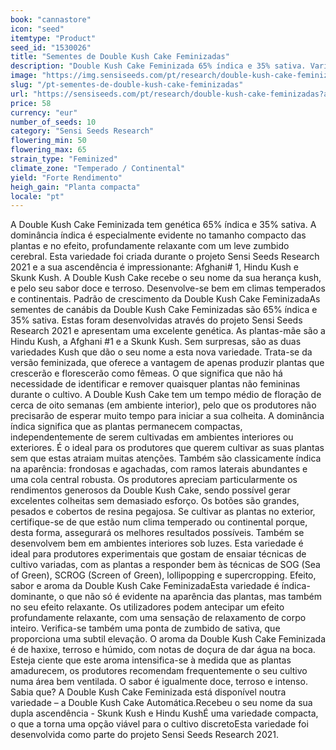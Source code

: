 ```yaml
---
book: "cannastore"
icon: "seed"
itemtype: "Product"
seed_id: "1530026"
title: "Sementes de Double Kush Cake Feminizadas"
description: "Double Kush Cake Feminizada 65% índica e 35% sativa. Variedade compacta e frondosa com alto rendimento e efeito profundamente relaxante do corpo inteiro."
image: "https://img.sensiseeds.com/pt/research/double-kush-cake-feminizadas-image.png"
slug: "/pt-sementes-de-double-kush-cake-feminizadas"
url: "https://sensiseeds.com/pt/research/double-kush-cake-feminizadas?a_aid=cannastore"
price: 58
currency: "eur"
number_of_seeds: 10
category: "Sensi Seeds Research"
flowering_min: 50
flowering_max: 65
strain_type: "Feminized"
climate_zone: "Temperado / Continental"
yield: "Forte Rendimento"
heigh_gain: "Planta compacta"
locale: "pt"
---
```

A Double Kush Cake Feminizada tem genética 65% índica e 35% sativa. A dominância índica é especialmente evidente no tamanho compacto das plantas e no efeito, profundamente relaxante com um leve zumbido cerebral. Esta variedade foi criada durante o projeto Sensi Seeds Research 2021 e a sua ascendência é impressionante: Afghani# 1, Hindu Kush e Skunk Kush. A Double Kush Cake recebe o seu nome da sua herança kush, e pelo seu sabor doce e terroso. Desenvolve-se bem em climas temperados e continentais. Padrão de crescimento da Double Kush Cake FeminizadaAs sementes de canábis da Double Kush Cake Feminizadas são 65% índica e 35% sativa. Estas foram desenvolvidas através do projeto Sensi Seeds Research 2021 e apresentam uma excelente genética. As plantas-mãe são a Hindu Kush, a Afghani #1 e a Skunk Kush. Sem surpresas, são as duas variedades Kush que dão o seu nome a esta nova variedade. Trata-se da versão feminizada, que oferece a vantagem de apenas produzir plantas que crescerão e florescerão como fêmeas. O que significa que não há necessidade de identificar e remover quaisquer plantas não femininas durante o cultivo. A Double Kush Cake tem um tempo médio de floração de cerca de oito semanas (em ambiente interior), pelo que os produtores não precisarão de esperar muito tempo para iniciar a sua colheita. A dominância índica significa que as plantas permanecem compactas, independentemente de serem cultivadas em ambientes interiores ou exteriores. É o ideal para os produtores que querem cultivar as suas plantas sem que estas atraiam muitas atenções. Também são classicamente índica na aparência: frondosas e agachadas, com ramos laterais abundantes e uma cola central robusta. Os produtores apreciam particularmente os rendimentos generosos da Double Kush Cake, sendo possível gerar excelentes colheitas sem demasiado esforço. Os botões são grandes, pesados e cobertos de resina pegajosa. Se cultivar as plantas no exterior, certifique-se de que estão num clima temperado ou continental porque, desta forma, assegurará os melhores resultados possíveis. Também se desenvolvem bem em ambientes interiores sob luzes. Esta variedade é ideal para produtores experimentais que gostam de ensaiar técnicas de cultivo variadas, com as plantas a responder bem às técnicas de SOG (Sea of Green), SCROG (Screen of Green), lollipopping e supercropping. Efeito, sabor e aroma da Double Kush Cake FeminizadaEsta variedade é índica-dominante, o que não só é evidente na aparência das plantas, mas também no seu efeito relaxante. Os utilizadores podem antecipar um efeito profundamente relaxante, com uma sensação de relaxamento de corpo inteiro. Verifica-se também uma ponta de zumbido de sativa, que proporciona uma subtil elevação. O aroma da Double Kush Cake Feminizada é de haxixe, terroso e húmido, com notas de doçura de dar água na boca. Esteja ciente que este aroma intensifica-se à medida que as plantas amadurecem, os produtores recomendam frequentemente o seu cultivo numa área bem ventilada. O sabor é igualmente doce, terroso e intenso. Sabia que? A Double Kush Cake Feminizada está disponível noutra variedade – a Double Kush Cake Automática.Recebeu o seu nome da sua dupla ascendência - Skunk Kush e Hindu KushÉ uma variedade compacta, o que a torna uma opção viável para o cultivo discretoEsta variedade foi desenvolvida como parte do projeto Sensi Seeds Research 2021.
